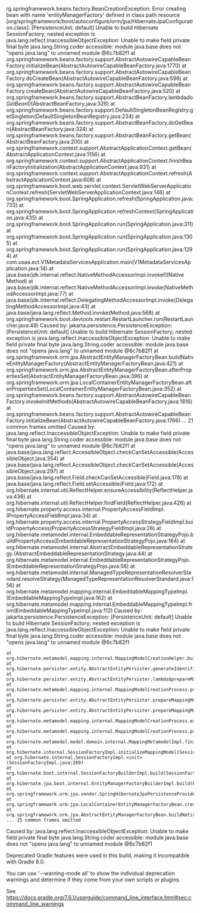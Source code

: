 rg.springframework.beans.factory.BeanCreationException: Error creating bean with name 'entityManagerFactory' defined in class path resource [org/springframework/boot/autoconfigure/orm/jpa/HibernateJpaConfiguration.class]: [PersistenceUnit: default] Unable to build Hibernate SessionFactory; nested exception is java.lang.reflect.InaccessibleObjectException: Unable to make field private final byte java.lang.String.coder accessible: module java.base does not "opens java.lang" to unnamed module @6c7b82f1
	at org.springframework.beans.factory.support.AbstractAutowireCapableBeanFactory.initializeBean(AbstractAutowireCapableBeanFactory.java:1770)
	at org.springframework.beans.factory.support.AbstractAutowireCapableBeanFactory.doCreateBean(AbstractAutowireCapableBeanFactory.java:598)
	at org.springframework.beans.factory.support.AbstractAutowireCapableBeanFactory.createBean(AbstractAutowireCapableBeanFactory.java:520)
	at org.springframework.beans.factory.support.AbstractBeanFactory.lambda$doGetBean$0(AbstractBeanFactory.java:326)
	at org.springframework.beans.factory.support.DefaultSingletonBeanRegistry.getSingleton(DefaultSingletonBeanRegistry.java:234)
	at org.springframework.beans.factory.support.AbstractBeanFactory.doGetBean(AbstractBeanFactory.java:324)
	at org.springframework.beans.factory.support.AbstractBeanFactory.getBean(AbstractBeanFactory.java:200)
	at org.springframework.context.support.AbstractApplicationContext.getBean(AbstractApplicationContext.java:1156)
	at org.springframework.context.support.AbstractApplicationContext.finishBeanFactoryInitialization(AbstractApplicationContext.java:931)
	at org.springframework.context.support.AbstractApplicationContext.refresh(AbstractApplicationContext.java:608)
	at org.springframework.boot.web.servlet.context.ServletWebServerApplicationContext.refresh(ServletWebServerApplicationContext.java:146)
	at org.springframework.boot.SpringApplication.refresh(SpringApplication.java:733)
	at org.springframework.boot.SpringApplication.refreshContext(SpringApplication.java:435)
	at org.springframework.boot.SpringApplication.run(SpringApplication.java:311)
	at org.springframework.boot.SpringApplication.run(SpringApplication.java:1305)
	at org.springframework.boot.SpringApplication.run(SpringApplication.java:1294)
	at com.usaa.ect.V1MetadataServicesApplication.main(V1MetadataServicesApplication.java:14)
	at java.base/jdk.internal.reflect.NativeMethodAccessorImpl.invoke0(Native Method)
	at java.base/jdk.internal.reflect.NativeMethodAccessorImpl.invoke(NativeMethodAccessorImpl.java:77)
	at java.base/jdk.internal.reflect.DelegatingMethodAccessorImpl.invoke(DelegatingMethodAccessorImpl.java:43)
	at java.base/java.lang.reflect.Method.invoke(Method.java:568)
	at org.springframework.boot.devtools.restart.RestartLauncher.run(RestartLauncher.java:49)
Caused by: jakarta.persistence.PersistenceException: [PersistenceUnit: default] Unable to build Hibernate SessionFactory; nested exception is java.lang.reflect.InaccessibleObjectException: Unable to make field private final byte java.lang.String.coder accessible: module java.base does not "opens java.lang" to unnamed module @6c7b82f1
	at org.springframework.orm.jpa.AbstractEntityManagerFactoryBean.buildNativeEntityManagerFactory(AbstractEntityManagerFactoryBean.java:421)
	at org.springframework.orm.jpa.AbstractEntityManagerFactoryBean.afterPropertiesSet(AbstractEntityManagerFactoryBean.java:396)
	at org.springframework.orm.jpa.LocalContainerEntityManagerFactoryBean.afterPropertiesSet(LocalContainerEntityManagerFactoryBean.java:352)
	at org.springframework.beans.factory.support.AbstractAutowireCapableBeanFactory.invokeInitMethods(AbstractAutowireCapableBeanFactory.java:1816)
	at org.springframework.beans.factory.support.AbstractAutowireCapableBeanFactory.initializeBean(AbstractAutowireCapableBeanFactory.java:1766)
	... 21 common frames omitted
Caused by: java.lang.reflect.InaccessibleObjectException: Unable to make field private final byte java.lang.String.coder accessible: module java.base does not "opens java.lang" to unnamed module @6c7b82f1
	at java.base/java.lang.reflect.AccessibleObject.checkCanSetAccessible(AccessibleObject.java:354)
	at java.base/java.lang.reflect.AccessibleObject.checkCanSetAccessible(AccessibleObject.java:297)
	at java.base/java.lang.reflect.Field.checkCanSetAccessible(Field.java:178)
	at java.base/java.lang.reflect.Field.setAccessible(Field.java:172)
	at org.hibernate.internal.util.ReflectHelper.ensureAccessibility(ReflectHelper.java:436)
	at org.hibernate.internal.util.ReflectHelper.findField(ReflectHelper.java:426)
	at org.hibernate.property.access.internal.PropertyAccessFieldImpl.<init>(PropertyAccessFieldImpl.java:34)
	at org.hibernate.property.access.internal.PropertyAccessStrategyFieldImpl.buildPropertyAccess(PropertyAccessStrategyFieldImpl.java:26)
	at org.hibernate.metamodel.internal.EmbeddableRepresentationStrategyPojo.buildPropertyAccess(EmbeddableRepresentationStrategyPojo.java:164)
	at org.hibernate.metamodel.internal.AbstractEmbeddableRepresentationStrategy.<init>(AbstractEmbeddableRepresentationStrategy.java:44)
	at org.hibernate.metamodel.internal.EmbeddableRepresentationStrategyPojo.<init>(EmbeddableRepresentationStrategyPojo.java:56)
	at org.hibernate.metamodel.internal.ManagedTypeRepresentationResolverStandard.resolveStrategy(ManagedTypeRepresentationResolverStandard.java:156)
	at org.hibernate.metamodel.mapping.internal.EmbeddableMappingTypeImpl.<init>(EmbeddableMappingTypeImpl.java:162)
	at org.hibernate.metamodel.mapping.internal.EmbeddableMappingTypeImpl.from(EmbeddableMappingTypeImpl.java:112)
Caused by: jakarta.persistence.PersistenceException: [PersistenceUnit: default] Unable to build Hibernate SessionFactory; nested exception is java.lang.reflect.InaccessibleObjectException: Unable to make field private final byte java.lang.String.coder accessible: module java.base does not "opens java.lang" to unnamed module @6c7b82f1

	at org.hibernate.metamodel.mapping.internal.MappingModelCreationHelper.buildEncapsulatedCompositeIdentifierMapping(MappingModelCreationHelper.java:135)
	at org.hibernate.persister.entity.AbstractEntityPersister.generateIdentifierMapping(AbstractEntityPersister.java:5030)
	at org.hibernate.persister.entity.AbstractEntityPersister.lambda$prepareMappingModel$19(AbstractEntityPersister.java:4735)
	at org.hibernate.metamodel.mapping.internal.MappingModelCreationProcess.processSubPart(MappingModelCreationProcess.java:163)
	at org.hibernate.persister.entity.AbstractEntityPersister.prepareMappingModel(AbstractEntityPersister.java:4733)
	at org.hibernate.persister.entity.AbstractEntityPersister.prepareMappingModel(AbstractEntityPersister.java:4573)
	at org.hibernate.metamodel.mapping.internal.MappingModelCreationProcess.execute(MappingModelCreationProcess.java:84)
	at org.hibernate.metamodel.mapping.internal.MappingModelCreationProcess.process(MappingModelCreationProcess.java:42)
	at org.hibernate.metamodel.model.domain.internal.MappingMetamodelImpl.finishInitialization(MappingMetamodelImpl.java:201)
	at org.hibernate.internal.SessionFactoryImpl.initializeMappingModel(SessionFactoryImpl.java:319)
	at org.hibernate.internal.SessionFactoryImpl.<init>(SessionFactoryImpl.java:269)
	at org.hibernate.boot.internal.SessionFactoryBuilderImpl.build(SessionFactoryBuilderImpl.java:431)
	at org.hibernate.jpa.boot.internal.EntityManagerFactoryBuilderImpl.build(EntityManagerFactoryBuilderImpl.java:1455)
	at org.springframework.orm.jpa.vendor.SpringHibernateJpaPersistenceProvider.createContainerEntityManagerFactory(SpringHibernateJpaPersistenceProvider.java:66)
	at org.springframework.orm.jpa.LocalContainerEntityManagerFactoryBean.createNativeEntityManagerFactory(LocalContainerEntityManagerFactoryBean.java:376)
	at org.springframework.orm.jpa.AbstractEntityManagerFactoryBean.buildNativeEntityManagerFactory(AbstractEntityManagerFactoryBean.java:409)
	... 25 common frames omitted

Caused by: java.lang.reflect.InaccessibleObjectException: Unable to make field private final byte java.lang.String.coder accessible: module java.base does not "opens java.lang" to unnamed module @6c7b82f1


Deprecated Gradle features were used in this build, making it incompatible with Gradle 8.0.

You can use '--warning-mode all' to show the individual deprecation warnings and determine if they come from your own scripts or plugins.

See https://docs.gradle.org/7.6.1/userguide/command_line_interface.html#sec:command_line_warnings

